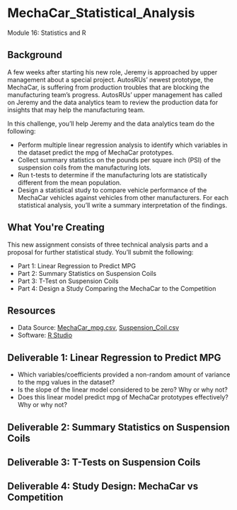 # MechaCar_Statistical_Analysis
Module 16: Statistics and R

## Background

A few weeks after starting his new role, Jeremy is approached by upper management about a special project. AutosRUs’ newest prototype, the MechaCar, is suffering from production troubles that are blocking the manufacturing team’s progress. AutosRUs’ upper management has called on Jeremy and the data analytics team to review the production data for insights that may help the manufacturing team.


In this challenge, you’ll help Jeremy and the data analytics team do the following:
- Perform multiple linear regression analysis to identify which variables in the dataset predict the mpg of MechaCar prototypes.
- Collect summary statistics on the pounds per square inch (PSI) of the suspension coils from the manufacturing lots.
- Run t-tests to determine if the manufacturing lots are statistically different from the mean population.
- Design a statistical study to compare vehicle performance of the MechaCar vehicles against vehicles from other manufacturers. For each statistical analysis, you’ll write a summary interpretation of the findings.

## What You're Creating
This new assignment consists of three technical analysis parts and a proposal for further statistical study. You’ll submit the following:
- Part 1: Linear Regression to Predict MPG
- Part 2: Summary Statistics on Suspension Coils
- Part 3: T-Test on Suspension Coils
- Part 4: Design a Study Comparing the MechaCar to the Competition

## Resources
- Data Source: [MechaCar_mpg.csv](link), [Suspension_Coil.csv](link)
- Software: [R Studio](link)

## Deliverable 1: Linear Regression to Predict MPG
- Which variables/coefficients provided a non-random amount of variance to the mpg values in the dataset?
- Is the slope of the linear model considered to be zero? Why or why not?
- Does this linear model predict mpg of MechaCar prototypes effectively? Why or why not?

## Deliverable 2: Summary Statistics on Suspension Coils

## Deliverable 3: T-Tests on Suspension Coils

## Deliverable 4: Study Design: MechaCar vs Competition